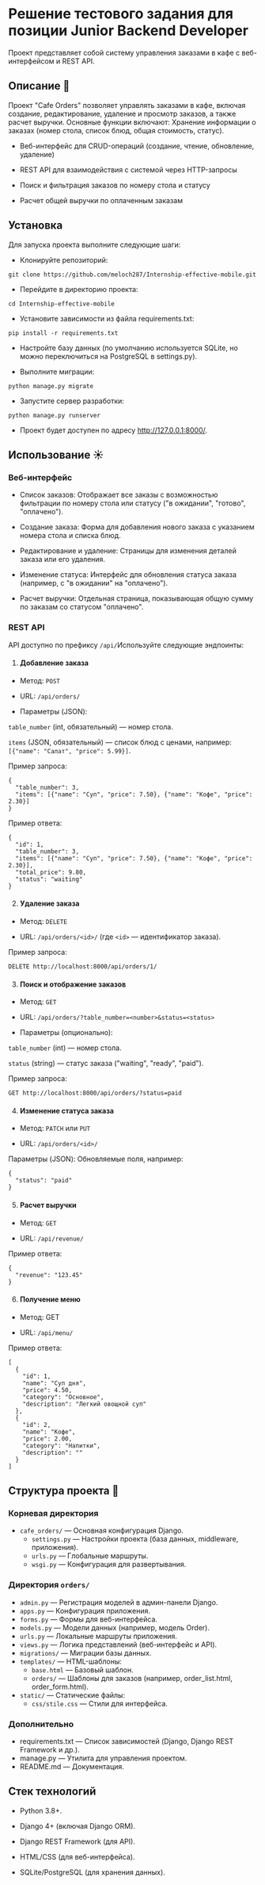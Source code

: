 # Решение тестового задания для позиции Junior Backend Developer
Проект представляет собой систему управления заказами в кафе с веб-интерфейсом и REST API.
## Описание 📝
Проект "Cafe Orders" позволяет управлять заказами в кафе, включая создание, редактирование, удаление и просмотр заказов, а также расчет выручки. Основные функции включают:
Хранение информации о заказах (номер стола, список блюд, общая стоимость, статус).

- Веб-интерфейс для CRUD-операций (создание, чтение, обновление, удаление)

- REST API для взаимодействия с системой через HTTP-запросы

- Поиск и фильтрация заказов по номеру стола и статусу

- Расчет общей выручки по оплаченным заказам

## Установка 
Для запуска проекта выполните следующие шаги:
- Клонируйте репозиторий:
```
git clone https://github.com/meloch287/Internship-effective-mobile.git
```
- Перейдите в директорию проекта:
  
```
cd Internship-effective-mobile
```

- Установите зависимости из файла requirements.txt:
  
```
pip install -r requirements.txt
```

- Настройте базу данных (по умолчанию используется SQLite, но можно переключиться на PostgreSQL в settings.py).

- Выполните миграции:
  
```
python manage.py migrate
```
- Запустите сервер разработки:

```
python manage.py runserver
```

- Проект будет доступен по адресу http://127.0.0.1:8000/.
  
## Использование ☀️
### Веб-интерфейс

- Список заказов: Отображает все заказы с возможностью фильтрации по номеру стола или статусу ("в ожидании", "готово", "оплачено").

- Создание заказа: Форма для добавления нового заказа с указанием номера стола и списка блюд.

- Редактирование и удаление: Страницы для изменения деталей заказа или его удаления.

- Изменение статуса: Интерфейс для обновления статуса заказа (например, с "в ожидании" на "оплачено").

- Расчет выручки: Отдельная страница, показывающая общую сумму по заказам со статусом "оплачено".

### REST API

API доступно по префиксу `/api/`Используйте следующие эндпоинты:
1. #### Добавление заказа
- Метод: `POST`

- URL: `/api/orders/`

- Параметры (JSON):
  
`table_number` (int, обязательный) — номер стола.

`items` (JSON, обязательный) — список блюд с ценами, например:` [{"name": "Салат", "price": 5.99}]`.

Пример запроса:
```
{
  "table_number": 3,
  "items": [{"name": "Суп", "price": 7.50}, {"name": "Кофе", "price": 2.30}]
}
```
Пример ответа:
```
{
  "id": 1,
  "table_number": 3,
  "items": [{"name": "Суп", "price": 7.50}, {"name": "Кофе", "price": 2.30}],
  "total_price": 9.80,
  "status": "waiting"
}
```

2. #### Удаление заказа

- Метод: `DELETE`

- URL: `/api/orders/<id>/` (где `<id>` — идентификатор заказа).

Пример запроса:

`DELETE http://localhost:8000/api/orders/1/`


3. #### Поиск и отображение заказов

- Метод: `GET`

- URL: `/api/orders/?table_number=<number>&status=<status>`

- Параметры (опционально):

`table_number` (int) — номер стола.

`status` (string) — статус заказа ("waiting", "ready", "paid").

Пример запроса:
```
GET http://localhost:8000/api/orders/?status=paid
```

4. #### Изменение статуса заказа
- Метод: `PATCH` или `PUT`

- URL: `/api/orders/<id>/`

Параметры (JSON): Обновляемые поля, например:

```
{
  "status": "paid"
}
```

5. #### Расчет выручки
   
- Метод: `GET`

- URL: `/api/revenue/`

Пример ответа:

```
{
  "revenue": "123.45"
}
```

6. #### Получение меню
 
- Метод: GET

- URL: ```/api/menu/```

Пример ответа:
```
[
  {
    "id": 1,
    "name": "Суп дня",
    "price": 4.50,
    "category": "Основное",
    "description": "Легкий овощной суп"
  },
  {
    "id": 2,
    "name": "Кофе",
    "price": 2.00,
    "category": "Напитки",
    "description": ""
  }
]
```

## Структура проекта 📂

### Корневая директория
- `cafe_orders/` — Основная конфигурация Django.
     - `settings.py` — Настройки проекта (база данных, middleware, приложения).
     - `urls.py` — Глобальные маршруты.
     - `wsgi.py` — Конфигурация для развертывания.

### Директория `orders/`

- `admin.py` — Регистрация моделей в админ-панели Django.
- `apps.py` — Конфигурация приложения.
- `forms.py` — Формы для веб-интерфейса.
- `models.py` — Модели данных (например, модель Order).
- `urls.py` — Локальные маршруты приложения.
- `views.py` — Логика представлений (веб-интерфейс и API).
- `migrations/` — Миграции базы данных.
- `templates/` — HTML-шаблоны:
     - `base.html` — Базовый шаблон.
     - `orders/` — Шаблоны для заказов (например, order_list.html, order_form.html).
- `static/` — Статические файлы:
     - `css/stile.css` — Стили для интерфейса.

### Дополнительно
- requirements.txt — Список зависимостей (Django, Django REST Framework и др.).
- manage.py — Утилита для управления проектом.
- README.md — Документация.

## Стек технологий 
- Python 3.8+.

- Django 4+ (включая Django ORM).

- Django REST Framework (для API).

- HTML/CSS (для веб-интерфейса).

- SQLite/PostgreSQL (для хранения данных).


